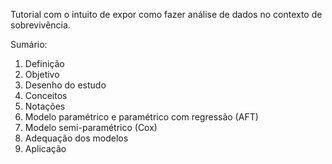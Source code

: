 Tutorial com o intuito de expor como fazer análise de dados no contexto de sobrevivência.

Sumário:
1. Definição
2. Objetivo
3. Desenho do estudo
4. Conceitos
5. Notações
6. Modelo paramétrico e paramétrico com regressão (AFT)
7. Modelo semi-paramétrico (Cox)
8. Adequação dos modelos
9. Aplicação
